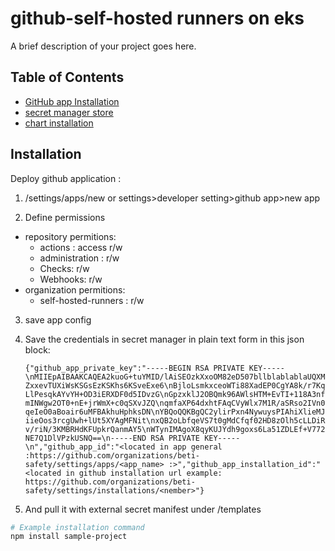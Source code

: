 # github-self-hosted runners on eks

A brief description of your project goes here.



## Table of Contents

- [GitHub app Installation](#installation)
- [secret manager store](#usage)
- [chart installation](#features)

## Installation

Deploy github application :
1. <github url>/settings/apps/new or settings>developer setting>github app>new app

2. Define permissions
- repository permitions:
  - actions : access r/w
  - administration : r/w
  - Checks: r/w
  - Webhooks: r/w
- organization permitions:
  - self-hosted-runners : r/w

3. save app config 

4. Save the credentials in secret manager in plain text form in this json block:

    ```{"github_app_private_key":"-----BEGIN RSA PRIVATE KEY-----\nMIIEpAIBAAKCAQEA2kuoG+tuYMID/lAiSEOzkXxoOM82eD507bllblablablaUQXMZxxevTUXiWsKSGsEzKSKhs6KSveExe6\nBjloLsmkxceoWTi88XadEP0CgYA8k/r7KqLlPesqkAYvYH+OD3iERXDF0d5IDvzG\nGpzxklJ2OBQmk96AWlsHTM+EvTI+118A3nfmINWgw2OT0+nE+jrWmX+c0qSXvJZQ\nqmfaXP64dxhtFAqCVyWlx7M1R/aSRso2IVn0qeIeO0aBoair6uMFBAkhuHphksDN\nYBQoQQKBgQC2ylirPxn4NywuysPIAhiXlieMJiieOos3rcgUwh+lUt5XYAgMFNit\nxQB2oLbfqeVS7t0gMdCfqf02HD8zOlh5cLLDiRv/riN/3KMBRHdKFUpkrQanmAY5\nWTynIMAgoX8qyKUJYdh9goxs6La51ZDLEf+V772NE7Q1DlVPzkUSNQ==\n-----END RSA PRIVATE KEY-----\n","github_app_id":"<located in app general :https://github.com/organizations/beti-safety/settings/apps/<app_name> :>","github_app_installation_id":"<located in github installation url example: https://github.com/organizations/beti-safety/settings/installations/<nember>"}```
5. And pull it with external secret manifest under /templates

```bash
# Example installation command
npm install sample-project
